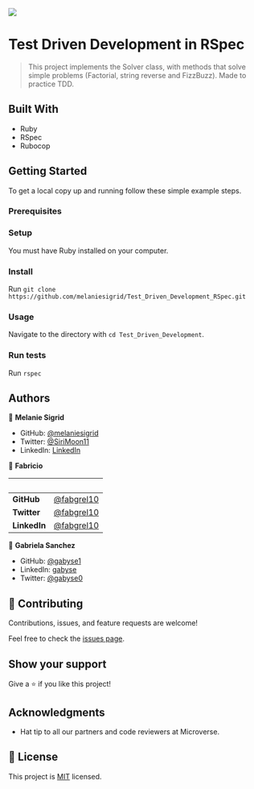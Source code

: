 ![](https://img.shields.io/badge/Microverse-blueviolet)

# Test Driven Development in RSpec

> This project implements the Solver class, with methods that solve simple problems (Factorial, string reverse and FizzBuzz). Made to practice TDD.


## Built With

- Ruby
- RSpec
- Rubocop

## Getting Started

To get a local copy up and running follow these simple example steps.

### Prerequisites

### Setup
You must have Ruby installed on your computer.
### Install
Run `git clone https://github.com/melaniesigrid/Test_Driven_Development_RSpec.git`
### Usage
Navigate to the directory with `cd Test_Driven_Development`.
### Run tests
Run `rspec`

## Authors

👤 **Melanie Sigrid**

- GitHub: [@melaniesigrid](https://github.com/melaniesigrid)
- Twitter: [@SiriMoon11](https://twitter.com/SiriMoon11)
- LinkedIn: [LinkedIn](https://www.linkedin.com/in/melaniesigrid/)

👤 **Fabricio**

| &nbsp;       | &nbsp;                                               |
| ------------ | ---------------------------------------------------- |
| **GitHub**   | [@fabgrel10](https://github.com/fabgrel10)           |
| **Twitter**  | [@fabgrel10](https://twitter.com/fabgrel10)          |
| **LinkedIn** | [@fabgrel10](https://www.linkedin.com/in/fabgrel10/) |

👤 **Gabriela Sanchez**

- GitHub: [@gabyse1](https://github.com/gabyse1)
- LinkedIn: [gabyse](https://www.linkedin.com/in/gabyse/)
- Twitter: [@gabyse0](https://twitter.com/gabyse0)

## 🤝 Contributing

Contributions, issues, and feature requests are welcome!

Feel free to check the [issues page](../../issues/).

## Show your support

Give a ⭐️ if you like this project!

## Acknowledgments

- Hat tip to all our partners and code reviewers at Microverse.

## 📝 License

This project is [MIT](./MIT.md) licensed.
